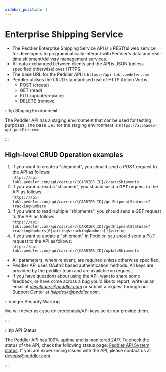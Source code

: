 ```yaml
---
sidebar_position: 1
---
```


# Enterprise Shipping Service

- The Peddler Enterprise Shipping Service API is a RESTful web service for developers to programmatically interact with Peddler's data and real-time shipment/delivery management services.
- All data exchanged between clients and the API is JSON (unless specified otherwise) over HTTPS.
- The base URL for the Peddler API is `https://api-lokl.peddler.com`
- Peddler utilises the CRUD standardised use of HTTP Action Verbs.
  - POST (create)
  - GET (read)
  - PUT (update/replace)
  - DELETE (remove)


:::tip Staging Environment

The Peddler API has a staging environment that can be used for testing purposes. The base URL for the staging environment is `https://alphadev-api.peddler.com`

:::

## High-level CRUD Operation examples

1. If you want to create a "shipment", you should send a *POST* request to the API as follows:  
    `https://api-lokl.peddler.com/api/carrier/{CARRIER_ID}/createShipments`
2. If you want to read a "shipment", you should send a *GET* request to the API as follows:  
    `https://api-lokl.peddler.com/api/carrier/{CARRIER_ID}/getShipmentStatuses?trackingNumbers`
3. If you want to read multiple "shipments", you should send a *GET* request to the API as follows:  
    `https://api-lokl.peddler.com/api/carrier/{CARRIER_ID}/getShipmentStatuses?trackingNumbers[0]=string&trackingNumbers[1]=string`
4. If you want to update a "shipment" in Peddler, you should send a *PUT* request to the API as follows:  
`https://api-lokl.peddler.com/api/carrier/{CARRIER_ID}/updateShipments`


- All parameters, where relevant, are required unless otherwise specified.
- Peddler API uses OAuth2 based authentication methods. All keys are provided by the peddler team and are available on request.
- If you have questions about using the API, want to share some feedback,
or have come across a bug you'd like to report, write us an email at *developers@peddler.com* 
or submit a request through our Support Center at [*helpdesk@peddler.com*](mailto:helpdesk@peddler.com).


:::danger Security Warning

We will never ask you for credentials/API keys so do not provide them.

:::

:::tip API Status

The Peddler API has 100% uptime and is monitored 24/7. To check the status of the API, check the following status page: [Peddler API System status](https://peddler.instatus.com/). If you are experiencing issues with the API, please contact us at [devops@peddler.com](mailto:devops@peddler.com).

:::